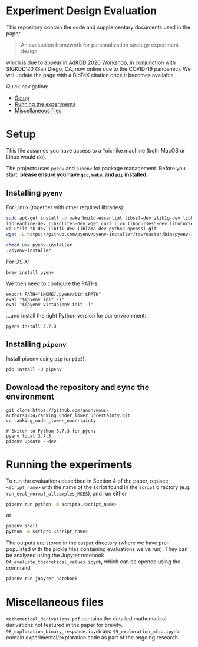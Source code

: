 # Experiment Design Evaluation

This repository contain the code and supplementary documents used in the paper

> An evaluation framework for personalization strategy experiment design

which is due to appear in [AdKDD 2020 Workshop](https://www.adkdd.org/), 
in conjunction with SIGKDD'20 (San Diego, CA, now online due to the COVID-19 pandemic).
We will update the page with a BibTeX citation once it becomes available.

Quick navigation:
- [Setup](#Setup)
- [Running the experiments](#Running-the-experiments)
- [Miscellaneous files](#Miscellaneous-files)

# Setup
This file assumes you have access to a *nix-like machine (both MacOS or
Linux would do).

The projects uses `pyenv` and `pipenv` for package management.
Before you start, **please ensure you have `gcc`, `make`, and `pip` installed**.

## Installing `pyenv`

For Linux (together with other required libraries):

``` bash
sudo apt-get install -y make build-essential libssl-dev zlib1g-dev libbz2-dev \
libreadline-dev libsqlite3-dev wget curl llvm libncurses5-dev libncursesw5-dev \
xz-utils tk-dev libffi-dev liblzma-dev python-openssl git
wget -L https://github.com/pyenv/pyenv-installer/raw/master/bin/pyenv-installer | bash

chmod u+x pyenv-installer
./pyenv-installer
```

For OS X:
```
brew install pyenv
```

We then need to configure the PATHs:
```
export PATH="$HOME/.pyenv/bin:$PATH"
eval "$(pyenv init -)"
eval "$(pyenv virtualenv-init -)"
```

...and install the right Python version for our environment:
```
pyenv install 3.7.3
```

## Installing `pipenv`
Install pipenv using `pip` (or `pip3`):
```
pip install -U pipenv
```

## Download the repository and sync the environment
```
git clone https://github.com/anonymous-authors1234/ranking_under_lower_uncertainty.git
cd ranking_under_lower_uncertainty

# Switch to Python 3.7.3 for pyenv
pyenv local 3.7.3
pipenv update --dev
```

# Running the experiments
To run the evaluations described in Section 4 of the paper, replace `<script_name>` with the name of the 
script found in the `script` directory (e.g. `run_eval_normal_allsamples_MDES`), and run either

```bash
pipenv run python -m scripts.<script_name>
```

or

```bash
pipenv shell
python -m scripts.<script_name>
```

The outputs are stored in the `output` directory (where we have pre-populated with the pickle files
containing evaluations we've run). 
They can be analyzed using the Jupyter notebook `04_evaluate_theoretical_values.ipynb`, which can be opened
using the command

```bash
pipenv run jupyter notebook
```

# Miscellaneous files
`mathematical_derivations.pdf` contains the detailed mathematical derivations not featured in the paper for brevity.
`98_exploration_binary_response.ipynb` and `99_exploration_misc.ipynb` contain experimental/exploration code
as part of the ongoing research.
